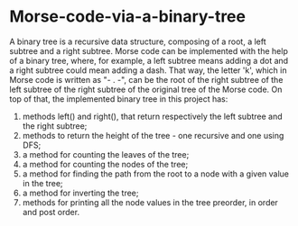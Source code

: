 # Morse-code-via-a-binary-tree
A binary tree is a recursive data structure, composing of a root, a left subtree and a right subtree. Morse code can be implemented with the help of a binary tree, where, for example,
a left subtree means adding a dot and a right subtree could mean adding a dash. That way, the letter 'k', which in Morse code is written as "- . -", can be the root of the right subtree
of the left subtree of the right subtree of the original tree of the Morse code. On top of that, the implemented binary tree in this project has:
1) methods left() and right(), that return respectively the left subtree and the right subtree;
2) methods to return the height of the tree - one recursive and one using DFS;
3) a method for counting the leaves of the tree;
4) a method for counting the nodes of the tree;
5) a method for finding the path from the root to a node with a given value in the tree;
6) a method for inverting the tree;
7) methods for printing all the node values in the tree preorder, in order and post order.
